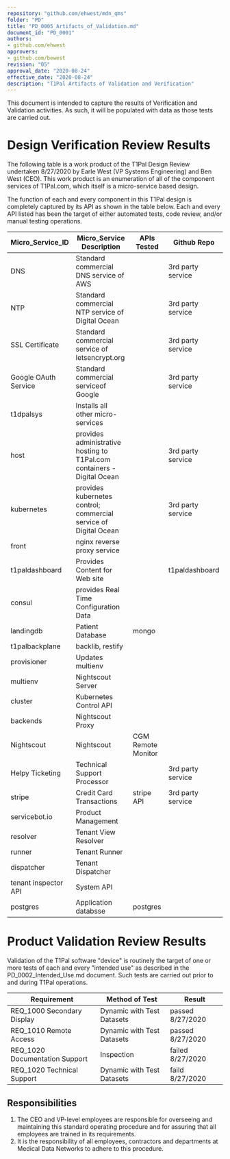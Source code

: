 ```yaml
---
repository: "github.com/ehwest/mdn_qms"
folder: "PD"
title: "PD_0005_Artifacts_of_Validation.md"
document_id: "PD_0001"
authors:
- github.com/ehwest
approvers:
- github.com/bewest
revision: "05"
approval_date: "2020-08-24"
effective_date: "2020-08-24"
description: "T1Pal Artifacts of Validation and Verification"
---
```


This document is intended to capture the results of Verification and Validation activities.
As such, it will be populated with data as those tests are carried out.

# Design Verification Review Results

The following table is a work product of the T1Pal Design Review
undertaken 8/27/2020 by Earle West (VP Systems Engineering)  and Ben West (CEO).
This work product is an enumeration of all of the component services
of T1Pal.com, which itself is a micro-service based design.

The function of each and every component in this T1Pal design is completely
captured by its API as shown in the table below.
Each and every API listed has been the target of either automated tests,
code review, and/or manual testing operations.


|Micro_Service_ID|Micro_Service Description|APIs Tested|Github Repo|
|----------------|-------------------------|-----------|-----------|
|DNS|Standard commercial DNS service of AWS||3rd party service|
|NTP|Standard commercial NTP service of Digital Ocean||3rd party service|
|SSL Certificate|Standard commercial service of letsencrypt.org||3rd party service|
|Google OAuth Service |Standard commercial serviceof Google||3rd party service|
|t1dpalsys|Installs all other micro-services|||
|host|provides administrative hosting to T1Pal.com containers - Digital Ocean||3rd party service|
|kubernetes|provides kubernetes control;  commercial service of Digital Ocean||3rd party service|
|front|nginx reverse proxy service|||
|t1paldashboard|Provides Content for Web site ||t1paldashboard|
|consul|provides Real Time Configuration Data|||
|landingdb|Patient Database|mongo||
|t1palbackplane|backlib, restify||
|provisioner|Updates multienv|||
|multienv|Nightscout Server |||
|cluster|Kubernetes Control API|||
|backends|Nightscout Proxy|||
|Nightscout|Nightscout|CGM Remote Monitor||
|Helpy Ticketing|Technical Support Processor||3rd party service|
|stripe|Credit Card Transactions|stripe API|3rd party service|
|servicebot.io|Product Management|||
|resolver|Tenant View Resolver|||
|runner|Tenant Runner|||
|dispatcher|Tenant Dispatcher|||
|tenant inspector API|System API|||
|postgres|Application databsse|postgres||


# Product Validation Review Results

Validation of the T1Pal software "device" is routinely the target of one or more tests
of each and every "intended use" as described in the PD_0002_Intended_Use.md document.
Such tests are carried out prior to and during T1Pal operations.

|Requirement|Method of Test|Result|
|-----------------|-------------------------|-------------|
|REQ_1000 Secondary Display|Dynamic with Test Datasets|passed 8/27/2020|
|REQ_1010 Remote Access|Dynamic with Test Datasets|passed 8/27/2020|
|REQ_1020 Documentation Support|Inspection|failed 8/27/2020|
|REQ_1020 Technical Support|Dynamic with Test Datasets|faild 8/27/2020|


## Responsibilities

1. The CEO and VP-level employees are responsible for overseeing and maintaining this standard operating procedure and for assuring that all employees are trained in its requirements.
2. It is the responsibility of all employees, contractors and departments at Medical Data Networks to adhere to this procedure.
